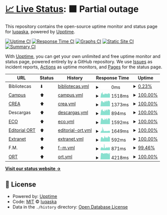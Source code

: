 # [📈 Live Status](https://luqaska.github.io/ort): <!--live status--> **🟧 Partial outage**

This repository contains the open-source uptime monitor and status page for [luqaska](https://luqaska.github.io/ort), powered by [Upptime](https://github.com/upptime/upptime).

[![Uptime CI](https://github.com/luqaska/ort/workflows/Uptime%20CI/badge.svg)](https://github.com/luqaska/ort/actions?query=workflow%3A%22Uptime+CI%22)
[![Response Time CI](https://github.com/luqaska/ort/workflows/Response%20Time%20CI/badge.svg)](https://github.com/luqaska/ort/actions?query=workflow%3A%22Response+Time+CI%22)
[![Graphs CI](https://github.com/luqaska/ort/workflows/Graphs%20CI/badge.svg)](https://github.com/luqaska/ort/actions?query=workflow%3A%22Graphs+CI%22)
[![Static Site CI](https://github.com/luqaska/ort/workflows/Static%20Site%20CI/badge.svg)](https://github.com/luqaska/ort/actions?query=workflow%3A%22Static+Site+CI%22)
[![Summary CI](https://github.com/luqaska/ort/workflows/Summary%20CI/badge.svg)](https://github.com/luqaska/ort/actions?query=workflow%3A%22Summary+CI%22)

With [Upptime](https://upptime.js.org), you can get your own unlimited and free uptime monitor and status page, powered entirely by a GitHub repository. We use [Issues](https://github.com/luqaska/ort/issues) as incident reports, [Actions](https://github.com/luqaska/ort/actions) as uptime monitors, and [Pages](https://luqaska.github.io/ort) for the status page.

<!--start: status pages-->
<!-- This summary is generated by Upptime (https://github.com/upptime/upptime) -->
<!-- Do not edit this manually, your changes will be overwritten -->
<!-- prettier-ignore -->
| URL | Status | History | Response Time | Uptime |
| --- | ------ | ------- | ------------- | ------ |
| <img alt="" src="https://favicons.githubusercontent.com/www.ort.edu.ar" height="13"> Bibliotecas | ⬇ | [bibliotecas.yml](https://github.com/EstadoORT/EstadoORT.github.io/commits/HEAD/history/bibliotecas.yml) | <details><summary><img alt="Response time graph" src="./graphs/bibliotecas/response-time-week.png" height="20"> 0ms</summary><br><a href="https://EstadoORT.github.io/EstadoORT.github.io/history/bibliotecas"><img alt="Response time 0" src="https://img.shields.io/endpoint?url=https%3A%2F%2Fraw.githubusercontent.com%2FEstadoORT%2FEstadoORT.github.io%2FHEAD%2Fapi%2Fbibliotecas%2Fresponse-time.json"></a><br><a href="https://EstadoORT.github.io/EstadoORT.github.io/history/bibliotecas"><img alt="24-hour response time 0" src="https://img.shields.io/endpoint?url=https%3A%2F%2Fraw.githubusercontent.com%2FEstadoORT%2FEstadoORT.github.io%2FHEAD%2Fapi%2Fbibliotecas%2Fresponse-time-day.json"></a><br><a href="https://EstadoORT.github.io/EstadoORT.github.io/history/bibliotecas"><img alt="7-day response time 0" src="https://img.shields.io/endpoint?url=https%3A%2F%2Fraw.githubusercontent.com%2FEstadoORT%2FEstadoORT.github.io%2FHEAD%2Fapi%2Fbibliotecas%2Fresponse-time-week.json"></a><br><a href="https://EstadoORT.github.io/EstadoORT.github.io/history/bibliotecas"><img alt="30-day response time 0" src="https://img.shields.io/endpoint?url=https%3A%2F%2Fraw.githubusercontent.com%2FEstadoORT%2FEstadoORT.github.io%2FHEAD%2Fapi%2Fbibliotecas%2Fresponse-time-month.json"></a><br><a href="https://EstadoORT.github.io/EstadoORT.github.io/history/bibliotecas"><img alt="1-year response time 0" src="https://img.shields.io/endpoint?url=https%3A%2F%2Fraw.githubusercontent.com%2FEstadoORT%2FEstadoORT.github.io%2FHEAD%2Fapi%2Fbibliotecas%2Fresponse-time-year.json"></a></details> | <details><summary><a href="https://EstadoORT.github.io/EstadoORT.github.io/history/bibliotecas">0.23%</a></summary><a href="https://EstadoORT.github.io/EstadoORT.github.io/history/bibliotecas"><img alt="All-time uptime 0.23%" src="https://img.shields.io/endpoint?url=https%3A%2F%2Fraw.githubusercontent.com%2FEstadoORT%2FEstadoORT.github.io%2FHEAD%2Fapi%2Fbibliotecas%2Fuptime.json"></a><br><a href="https://EstadoORT.github.io/EstadoORT.github.io/history/bibliotecas"><img alt="24-hour uptime 0.00%" src="https://img.shields.io/endpoint?url=https%3A%2F%2Fraw.githubusercontent.com%2FEstadoORT%2FEstadoORT.github.io%2FHEAD%2Fapi%2Fbibliotecas%2Fuptime-day.json"></a><br><a href="https://EstadoORT.github.io/EstadoORT.github.io/history/bibliotecas"><img alt="7-day uptime 0.23%" src="https://img.shields.io/endpoint?url=https%3A%2F%2Fraw.githubusercontent.com%2FEstadoORT%2FEstadoORT.github.io%2FHEAD%2Fapi%2Fbibliotecas%2Fuptime-week.json"></a><br><a href="https://EstadoORT.github.io/EstadoORT.github.io/history/bibliotecas"><img alt="30-day uptime 0.23%" src="https://img.shields.io/endpoint?url=https%3A%2F%2Fraw.githubusercontent.com%2FEstadoORT%2FEstadoORT.github.io%2FHEAD%2Fapi%2Fbibliotecas%2Fuptime-month.json"></a><br><a href="https://EstadoORT.github.io/EstadoORT.github.io/history/bibliotecas"><img alt="1-year uptime 0.23%" src="https://img.shields.io/endpoint?url=https%3A%2F%2Fraw.githubusercontent.com%2FEstadoORT%2FEstadoORT.github.io%2FHEAD%2Fapi%2Fbibliotecas%2Fuptime-year.json"></a></details>
| <img alt="" src="https://external-content.duckduckgo.com/ip3/campus.ort.edu.ar.ico" height="13"> [Campus](https://campus.ort.edu.ar) | ⬆ | [campus.yml](https://github.com/EstadoORT/EstadoORT.github.io/commits/HEAD/history/campus.yml) | <details><summary><img alt="Response time graph" src="./graphs/campus/response-time-week.png" height="20"> 1518ms</summary><br><a href="https://EstadoORT.github.io/EstadoORT.github.io/history/campus"><img alt="Response time 1510" src="https://img.shields.io/endpoint?url=https%3A%2F%2Fraw.githubusercontent.com%2FEstadoORT%2FEstadoORT.github.io%2FHEAD%2Fapi%2Fcampus%2Fresponse-time.json"></a><br><a href="https://EstadoORT.github.io/EstadoORT.github.io/history/campus"><img alt="24-hour response time 1559" src="https://img.shields.io/endpoint?url=https%3A%2F%2Fraw.githubusercontent.com%2FEstadoORT%2FEstadoORT.github.io%2FHEAD%2Fapi%2Fcampus%2Fresponse-time-day.json"></a><br><a href="https://EstadoORT.github.io/EstadoORT.github.io/history/campus"><img alt="7-day response time 1518" src="https://img.shields.io/endpoint?url=https%3A%2F%2Fraw.githubusercontent.com%2FEstadoORT%2FEstadoORT.github.io%2FHEAD%2Fapi%2Fcampus%2Fresponse-time-week.json"></a><br><a href="https://EstadoORT.github.io/EstadoORT.github.io/history/campus"><img alt="30-day response time 1510" src="https://img.shields.io/endpoint?url=https%3A%2F%2Fraw.githubusercontent.com%2FEstadoORT%2FEstadoORT.github.io%2FHEAD%2Fapi%2Fcampus%2Fresponse-time-month.json"></a><br><a href="https://EstadoORT.github.io/EstadoORT.github.io/history/campus"><img alt="1-year response time 1510" src="https://img.shields.io/endpoint?url=https%3A%2F%2Fraw.githubusercontent.com%2FEstadoORT%2FEstadoORT.github.io%2FHEAD%2Fapi%2Fcampus%2Fresponse-time-year.json"></a></details> | <details><summary><a href="https://EstadoORT.github.io/EstadoORT.github.io/history/campus">100.00%</a></summary><a href="https://EstadoORT.github.io/EstadoORT.github.io/history/campus"><img alt="All-time uptime 100.00%" src="https://img.shields.io/endpoint?url=https%3A%2F%2Fraw.githubusercontent.com%2FEstadoORT%2FEstadoORT.github.io%2FHEAD%2Fapi%2Fcampus%2Fuptime.json"></a><br><a href="https://EstadoORT.github.io/EstadoORT.github.io/history/campus"><img alt="24-hour uptime 100.00%" src="https://img.shields.io/endpoint?url=https%3A%2F%2Fraw.githubusercontent.com%2FEstadoORT%2FEstadoORT.github.io%2FHEAD%2Fapi%2Fcampus%2Fuptime-day.json"></a><br><a href="https://EstadoORT.github.io/EstadoORT.github.io/history/campus"><img alt="7-day uptime 100.00%" src="https://img.shields.io/endpoint?url=https%3A%2F%2Fraw.githubusercontent.com%2FEstadoORT%2FEstadoORT.github.io%2FHEAD%2Fapi%2Fcampus%2Fuptime-week.json"></a><br><a href="https://EstadoORT.github.io/EstadoORT.github.io/history/campus"><img alt="30-day uptime 100.00%" src="https://img.shields.io/endpoint?url=https%3A%2F%2Fraw.githubusercontent.com%2FEstadoORT%2FEstadoORT.github.io%2FHEAD%2Fapi%2Fcampus%2Fuptime-month.json"></a><br><a href="https://EstadoORT.github.io/EstadoORT.github.io/history/campus"><img alt="1-year uptime 100.00%" src="https://img.shields.io/endpoint?url=https%3A%2F%2Fraw.githubusercontent.com%2FEstadoORT%2FEstadoORT.github.io%2FHEAD%2Fapi%2Fcampus%2Fuptime-year.json"></a></details>
| <img alt="" src="https://raw.githubusercontent.com/luqaska/ort/master/assets/crea.png" height="13"> [CREA](https://crea.ort.edu.ar) | ⬆ | [crea.yml](https://github.com/EstadoORT/EstadoORT.github.io/commits/HEAD/history/crea.yml) | <details><summary><img alt="Response time graph" src="./graphs/crea/response-time-week.png" height="20"> 1373ms</summary><br><a href="https://EstadoORT.github.io/EstadoORT.github.io/history/crea"><img alt="Response time 1386" src="https://img.shields.io/endpoint?url=https%3A%2F%2Fraw.githubusercontent.com%2FEstadoORT%2FEstadoORT.github.io%2FHEAD%2Fapi%2Fcrea%2Fresponse-time.json"></a><br><a href="https://EstadoORT.github.io/EstadoORT.github.io/history/crea"><img alt="24-hour response time 1462" src="https://img.shields.io/endpoint?url=https%3A%2F%2Fraw.githubusercontent.com%2FEstadoORT%2FEstadoORT.github.io%2FHEAD%2Fapi%2Fcrea%2Fresponse-time-day.json"></a><br><a href="https://EstadoORT.github.io/EstadoORT.github.io/history/crea"><img alt="7-day response time 1373" src="https://img.shields.io/endpoint?url=https%3A%2F%2Fraw.githubusercontent.com%2FEstadoORT%2FEstadoORT.github.io%2FHEAD%2Fapi%2Fcrea%2Fresponse-time-week.json"></a><br><a href="https://EstadoORT.github.io/EstadoORT.github.io/history/crea"><img alt="30-day response time 1386" src="https://img.shields.io/endpoint?url=https%3A%2F%2Fraw.githubusercontent.com%2FEstadoORT%2FEstadoORT.github.io%2FHEAD%2Fapi%2Fcrea%2Fresponse-time-month.json"></a><br><a href="https://EstadoORT.github.io/EstadoORT.github.io/history/crea"><img alt="1-year response time 1386" src="https://img.shields.io/endpoint?url=https%3A%2F%2Fraw.githubusercontent.com%2FEstadoORT%2FEstadoORT.github.io%2FHEAD%2Fapi%2Fcrea%2Fresponse-time-year.json"></a></details> | <details><summary><a href="https://EstadoORT.github.io/EstadoORT.github.io/history/crea">100.00%</a></summary><a href="https://EstadoORT.github.io/EstadoORT.github.io/history/crea"><img alt="All-time uptime 100.00%" src="https://img.shields.io/endpoint?url=https%3A%2F%2Fraw.githubusercontent.com%2FEstadoORT%2FEstadoORT.github.io%2FHEAD%2Fapi%2Fcrea%2Fuptime.json"></a><br><a href="https://EstadoORT.github.io/EstadoORT.github.io/history/crea"><img alt="24-hour uptime 100.00%" src="https://img.shields.io/endpoint?url=https%3A%2F%2Fraw.githubusercontent.com%2FEstadoORT%2FEstadoORT.github.io%2FHEAD%2Fapi%2Fcrea%2Fuptime-day.json"></a><br><a href="https://EstadoORT.github.io/EstadoORT.github.io/history/crea"><img alt="7-day uptime 100.00%" src="https://img.shields.io/endpoint?url=https%3A%2F%2Fraw.githubusercontent.com%2FEstadoORT%2FEstadoORT.github.io%2FHEAD%2Fapi%2Fcrea%2Fuptime-week.json"></a><br><a href="https://EstadoORT.github.io/EstadoORT.github.io/history/crea"><img alt="30-day uptime 100.00%" src="https://img.shields.io/endpoint?url=https%3A%2F%2Fraw.githubusercontent.com%2FEstadoORT%2FEstadoORT.github.io%2FHEAD%2Fapi%2Fcrea%2Fuptime-month.json"></a><br><a href="https://EstadoORT.github.io/EstadoORT.github.io/history/crea"><img alt="1-year uptime 100.00%" src="https://img.shields.io/endpoint?url=https%3A%2F%2Fraw.githubusercontent.com%2FEstadoORT%2FEstadoORT.github.io%2FHEAD%2Fapi%2Fcrea%2Fuptime-year.json"></a></details>
| <img alt="" src="https://favicons.githubusercontent.com/null" height="13"> Descargas | ⬆ | [descargas.yml](https://github.com/EstadoORT/EstadoORT.github.io/commits/HEAD/history/descargas.yml) | <details><summary><img alt="Response time graph" src="./graphs/descargas/response-time-week.png" height="20"> 894ms</summary><br><a href="https://EstadoORT.github.io/EstadoORT.github.io/history/descargas"><img alt="Response time 878" src="https://img.shields.io/endpoint?url=https%3A%2F%2Fraw.githubusercontent.com%2FEstadoORT%2FEstadoORT.github.io%2FHEAD%2Fapi%2Fdescargas%2Fresponse-time.json"></a><br><a href="https://EstadoORT.github.io/EstadoORT.github.io/history/descargas"><img alt="24-hour response time 948" src="https://img.shields.io/endpoint?url=https%3A%2F%2Fraw.githubusercontent.com%2FEstadoORT%2FEstadoORT.github.io%2FHEAD%2Fapi%2Fdescargas%2Fresponse-time-day.json"></a><br><a href="https://EstadoORT.github.io/EstadoORT.github.io/history/descargas"><img alt="7-day response time 894" src="https://img.shields.io/endpoint?url=https%3A%2F%2Fraw.githubusercontent.com%2FEstadoORT%2FEstadoORT.github.io%2FHEAD%2Fapi%2Fdescargas%2Fresponse-time-week.json"></a><br><a href="https://EstadoORT.github.io/EstadoORT.github.io/history/descargas"><img alt="30-day response time 878" src="https://img.shields.io/endpoint?url=https%3A%2F%2Fraw.githubusercontent.com%2FEstadoORT%2FEstadoORT.github.io%2FHEAD%2Fapi%2Fdescargas%2Fresponse-time-month.json"></a><br><a href="https://EstadoORT.github.io/EstadoORT.github.io/history/descargas"><img alt="1-year response time 878" src="https://img.shields.io/endpoint?url=https%3A%2F%2Fraw.githubusercontent.com%2FEstadoORT%2FEstadoORT.github.io%2FHEAD%2Fapi%2Fdescargas%2Fresponse-time-year.json"></a></details> | <details><summary><a href="https://EstadoORT.github.io/EstadoORT.github.io/history/descargas">100.00%</a></summary><a href="https://EstadoORT.github.io/EstadoORT.github.io/history/descargas"><img alt="All-time uptime 90.67%" src="https://img.shields.io/endpoint?url=https%3A%2F%2Fraw.githubusercontent.com%2FEstadoORT%2FEstadoORT.github.io%2FHEAD%2Fapi%2Fdescargas%2Fuptime.json"></a><br><a href="https://EstadoORT.github.io/EstadoORT.github.io/history/descargas"><img alt="24-hour uptime 100.00%" src="https://img.shields.io/endpoint?url=https%3A%2F%2Fraw.githubusercontent.com%2FEstadoORT%2FEstadoORT.github.io%2FHEAD%2Fapi%2Fdescargas%2Fuptime-day.json"></a><br><a href="https://EstadoORT.github.io/EstadoORT.github.io/history/descargas"><img alt="7-day uptime 100.00%" src="https://img.shields.io/endpoint?url=https%3A%2F%2Fraw.githubusercontent.com%2FEstadoORT%2FEstadoORT.github.io%2FHEAD%2Fapi%2Fdescargas%2Fuptime-week.json"></a><br><a href="https://EstadoORT.github.io/EstadoORT.github.io/history/descargas"><img alt="30-day uptime 90.67%" src="https://img.shields.io/endpoint?url=https%3A%2F%2Fraw.githubusercontent.com%2FEstadoORT%2FEstadoORT.github.io%2FHEAD%2Fapi%2Fdescargas%2Fuptime-month.json"></a><br><a href="https://EstadoORT.github.io/EstadoORT.github.io/history/descargas"><img alt="1-year uptime 90.67%" src="https://img.shields.io/endpoint?url=https%3A%2F%2Fraw.githubusercontent.com%2FEstadoORT%2FEstadoORT.github.io%2FHEAD%2Fapi%2Fdescargas%2Fuptime-year.json"></a></details>
| <img alt="" src="https://external-content.duckduckgo.com/ip3/eco.ort.edu.ar.ico" height="13"> [ECO](http://eco.ort.edu.ar) | ⬆ | [eco.yml](https://github.com/EstadoORT/EstadoORT.github.io/commits/HEAD/history/eco.yml) | <details><summary><img alt="Response time graph" src="./graphs/eco/response-time-week.png" height="20"> 1592ms</summary><br><a href="https://EstadoORT.github.io/EstadoORT.github.io/history/eco"><img alt="Response time 1604" src="https://img.shields.io/endpoint?url=https%3A%2F%2Fraw.githubusercontent.com%2FEstadoORT%2FEstadoORT.github.io%2FHEAD%2Fapi%2Feco%2Fresponse-time.json"></a><br><a href="https://EstadoORT.github.io/EstadoORT.github.io/history/eco"><img alt="24-hour response time 1650" src="https://img.shields.io/endpoint?url=https%3A%2F%2Fraw.githubusercontent.com%2FEstadoORT%2FEstadoORT.github.io%2FHEAD%2Fapi%2Feco%2Fresponse-time-day.json"></a><br><a href="https://EstadoORT.github.io/EstadoORT.github.io/history/eco"><img alt="7-day response time 1592" src="https://img.shields.io/endpoint?url=https%3A%2F%2Fraw.githubusercontent.com%2FEstadoORT%2FEstadoORT.github.io%2FHEAD%2Fapi%2Feco%2Fresponse-time-week.json"></a><br><a href="https://EstadoORT.github.io/EstadoORT.github.io/history/eco"><img alt="30-day response time 1604" src="https://img.shields.io/endpoint?url=https%3A%2F%2Fraw.githubusercontent.com%2FEstadoORT%2FEstadoORT.github.io%2FHEAD%2Fapi%2Feco%2Fresponse-time-month.json"></a><br><a href="https://EstadoORT.github.io/EstadoORT.github.io/history/eco"><img alt="1-year response time 1604" src="https://img.shields.io/endpoint?url=https%3A%2F%2Fraw.githubusercontent.com%2FEstadoORT%2FEstadoORT.github.io%2FHEAD%2Fapi%2Feco%2Fresponse-time-year.json"></a></details> | <details><summary><a href="https://EstadoORT.github.io/EstadoORT.github.io/history/eco">100.00%</a></summary><a href="https://EstadoORT.github.io/EstadoORT.github.io/history/eco"><img alt="All-time uptime 100.00%" src="https://img.shields.io/endpoint?url=https%3A%2F%2Fraw.githubusercontent.com%2FEstadoORT%2FEstadoORT.github.io%2FHEAD%2Fapi%2Feco%2Fuptime.json"></a><br><a href="https://EstadoORT.github.io/EstadoORT.github.io/history/eco"><img alt="24-hour uptime 100.00%" src="https://img.shields.io/endpoint?url=https%3A%2F%2Fraw.githubusercontent.com%2FEstadoORT%2FEstadoORT.github.io%2FHEAD%2Fapi%2Feco%2Fuptime-day.json"></a><br><a href="https://EstadoORT.github.io/EstadoORT.github.io/history/eco"><img alt="7-day uptime 100.00%" src="https://img.shields.io/endpoint?url=https%3A%2F%2Fraw.githubusercontent.com%2FEstadoORT%2FEstadoORT.github.io%2FHEAD%2Fapi%2Feco%2Fuptime-week.json"></a><br><a href="https://EstadoORT.github.io/EstadoORT.github.io/history/eco"><img alt="30-day uptime 100.00%" src="https://img.shields.io/endpoint?url=https%3A%2F%2Fraw.githubusercontent.com%2FEstadoORT%2FEstadoORT.github.io%2FHEAD%2Fapi%2Feco%2Fuptime-month.json"></a><br><a href="https://EstadoORT.github.io/EstadoORT.github.io/history/eco"><img alt="1-year uptime 100.00%" src="https://img.shields.io/endpoint?url=https%3A%2F%2Fraw.githubusercontent.com%2FEstadoORT%2FEstadoORT.github.io%2FHEAD%2Fapi%2Feco%2Fuptime-year.json"></a></details>
| <img alt="" src="https://raw.githubusercontent.com/luqaska/ort/master/assets/editorial-ort.png" height="13"> [Editorial ORT](https://editorial.ort.edu.ar) | ⬆ | [editorial-ort.yml](https://github.com/EstadoORT/EstadoORT.github.io/commits/HEAD/history/editorial-ort.yml) | <details><summary><img alt="Response time graph" src="./graphs/editorial-ort/response-time-week.png" height="20"> 1649ms</summary><br><a href="https://EstadoORT.github.io/EstadoORT.github.io/history/editorial-ort"><img alt="Response time 1578" src="https://img.shields.io/endpoint?url=https%3A%2F%2Fraw.githubusercontent.com%2FEstadoORT%2FEstadoORT.github.io%2FHEAD%2Fapi%2Feditorial-ort%2Fresponse-time.json"></a><br><a href="https://EstadoORT.github.io/EstadoORT.github.io/history/editorial-ort"><img alt="24-hour response time 1463" src="https://img.shields.io/endpoint?url=https%3A%2F%2Fraw.githubusercontent.com%2FEstadoORT%2FEstadoORT.github.io%2FHEAD%2Fapi%2Feditorial-ort%2Fresponse-time-day.json"></a><br><a href="https://EstadoORT.github.io/EstadoORT.github.io/history/editorial-ort"><img alt="7-day response time 1649" src="https://img.shields.io/endpoint?url=https%3A%2F%2Fraw.githubusercontent.com%2FEstadoORT%2FEstadoORT.github.io%2FHEAD%2Fapi%2Feditorial-ort%2Fresponse-time-week.json"></a><br><a href="https://EstadoORT.github.io/EstadoORT.github.io/history/editorial-ort"><img alt="30-day response time 1578" src="https://img.shields.io/endpoint?url=https%3A%2F%2Fraw.githubusercontent.com%2FEstadoORT%2FEstadoORT.github.io%2FHEAD%2Fapi%2Feditorial-ort%2Fresponse-time-month.json"></a><br><a href="https://EstadoORT.github.io/EstadoORT.github.io/history/editorial-ort"><img alt="1-year response time 1578" src="https://img.shields.io/endpoint?url=https%3A%2F%2Fraw.githubusercontent.com%2FEstadoORT%2FEstadoORT.github.io%2FHEAD%2Fapi%2Feditorial-ort%2Fresponse-time-year.json"></a></details> | <details><summary><a href="https://EstadoORT.github.io/EstadoORT.github.io/history/editorial-ort">100.00%</a></summary><a href="https://EstadoORT.github.io/EstadoORT.github.io/history/editorial-ort"><img alt="All-time uptime 100.00%" src="https://img.shields.io/endpoint?url=https%3A%2F%2Fraw.githubusercontent.com%2FEstadoORT%2FEstadoORT.github.io%2FHEAD%2Fapi%2Feditorial-ort%2Fuptime.json"></a><br><a href="https://EstadoORT.github.io/EstadoORT.github.io/history/editorial-ort"><img alt="24-hour uptime 100.00%" src="https://img.shields.io/endpoint?url=https%3A%2F%2Fraw.githubusercontent.com%2FEstadoORT%2FEstadoORT.github.io%2FHEAD%2Fapi%2Feditorial-ort%2Fuptime-day.json"></a><br><a href="https://EstadoORT.github.io/EstadoORT.github.io/history/editorial-ort"><img alt="7-day uptime 100.00%" src="https://img.shields.io/endpoint?url=https%3A%2F%2Fraw.githubusercontent.com%2FEstadoORT%2FEstadoORT.github.io%2FHEAD%2Fapi%2Feditorial-ort%2Fuptime-week.json"></a><br><a href="https://EstadoORT.github.io/EstadoORT.github.io/history/editorial-ort"><img alt="30-day uptime 100.00%" src="https://img.shields.io/endpoint?url=https%3A%2F%2Fraw.githubusercontent.com%2FEstadoORT%2FEstadoORT.github.io%2FHEAD%2Fapi%2Feditorial-ort%2Fuptime-month.json"></a><br><a href="https://EstadoORT.github.io/EstadoORT.github.io/history/editorial-ort"><img alt="1-year uptime 100.00%" src="https://img.shields.io/endpoint?url=https%3A%2F%2Fraw.githubusercontent.com%2FEstadoORT%2FEstadoORT.github.io%2FHEAD%2Fapi%2Feditorial-ort%2Fuptime-year.json"></a></details>
| <img alt="" src="https://favicons.githubusercontent.com/extranet.ort.edu.ar" height="13"> [Extranet](http://extranet.ort.edu.ar) | ⬆ | [extranet.yml](https://github.com/EstadoORT/EstadoORT.github.io/commits/HEAD/history/extranet.yml) | <details><summary><img alt="Response time graph" src="./graphs/extranet/response-time-week.png" height="20"> 592ms</summary><br><a href="https://EstadoORT.github.io/EstadoORT.github.io/history/extranet"><img alt="Response time 603" src="https://img.shields.io/endpoint?url=https%3A%2F%2Fraw.githubusercontent.com%2FEstadoORT%2FEstadoORT.github.io%2FHEAD%2Fapi%2Fextranet%2Fresponse-time.json"></a><br><a href="https://EstadoORT.github.io/EstadoORT.github.io/history/extranet"><img alt="24-hour response time 610" src="https://img.shields.io/endpoint?url=https%3A%2F%2Fraw.githubusercontent.com%2FEstadoORT%2FEstadoORT.github.io%2FHEAD%2Fapi%2Fextranet%2Fresponse-time-day.json"></a><br><a href="https://EstadoORT.github.io/EstadoORT.github.io/history/extranet"><img alt="7-day response time 592" src="https://img.shields.io/endpoint?url=https%3A%2F%2Fraw.githubusercontent.com%2FEstadoORT%2FEstadoORT.github.io%2FHEAD%2Fapi%2Fextranet%2Fresponse-time-week.json"></a><br><a href="https://EstadoORT.github.io/EstadoORT.github.io/history/extranet"><img alt="30-day response time 603" src="https://img.shields.io/endpoint?url=https%3A%2F%2Fraw.githubusercontent.com%2FEstadoORT%2FEstadoORT.github.io%2FHEAD%2Fapi%2Fextranet%2Fresponse-time-month.json"></a><br><a href="https://EstadoORT.github.io/EstadoORT.github.io/history/extranet"><img alt="1-year response time 603" src="https://img.shields.io/endpoint?url=https%3A%2F%2Fraw.githubusercontent.com%2FEstadoORT%2FEstadoORT.github.io%2FHEAD%2Fapi%2Fextranet%2Fresponse-time-year.json"></a></details> | <details><summary><a href="https://EstadoORT.github.io/EstadoORT.github.io/history/extranet">100.00%</a></summary><a href="https://EstadoORT.github.io/EstadoORT.github.io/history/extranet"><img alt="All-time uptime 100.00%" src="https://img.shields.io/endpoint?url=https%3A%2F%2Fraw.githubusercontent.com%2FEstadoORT%2FEstadoORT.github.io%2FHEAD%2Fapi%2Fextranet%2Fuptime.json"></a><br><a href="https://EstadoORT.github.io/EstadoORT.github.io/history/extranet"><img alt="24-hour uptime 100.00%" src="https://img.shields.io/endpoint?url=https%3A%2F%2Fraw.githubusercontent.com%2FEstadoORT%2FEstadoORT.github.io%2FHEAD%2Fapi%2Fextranet%2Fuptime-day.json"></a><br><a href="https://EstadoORT.github.io/EstadoORT.github.io/history/extranet"><img alt="7-day uptime 100.00%" src="https://img.shields.io/endpoint?url=https%3A%2F%2Fraw.githubusercontent.com%2FEstadoORT%2FEstadoORT.github.io%2FHEAD%2Fapi%2Fextranet%2Fuptime-week.json"></a><br><a href="https://EstadoORT.github.io/EstadoORT.github.io/history/extranet"><img alt="30-day uptime 100.00%" src="https://img.shields.io/endpoint?url=https%3A%2F%2Fraw.githubusercontent.com%2FEstadoORT%2FEstadoORT.github.io%2FHEAD%2Fapi%2Fextranet%2Fuptime-month.json"></a><br><a href="https://EstadoORT.github.io/EstadoORT.github.io/history/extranet"><img alt="1-year uptime 100.00%" src="https://img.shields.io/endpoint?url=https%3A%2F%2Fraw.githubusercontent.com%2FEstadoORT%2FEstadoORT.github.io%2FHEAD%2Fapi%2Fextranet%2Fuptime-year.json"></a></details>
| <img alt="" src="https://favicons.githubusercontent.com/null" height="13"> F.M. | ⬆ | [f-m.yml](https://github.com/EstadoORT/EstadoORT.github.io/commits/HEAD/history/f-m.yml) | <details><summary><img alt="Response time graph" src="./graphs/f-m/response-time-week.png" height="20"> 871ms</summary><br><a href="https://EstadoORT.github.io/EstadoORT.github.io/history/f-m"><img alt="Response time 854" src="https://img.shields.io/endpoint?url=https%3A%2F%2Fraw.githubusercontent.com%2FEstadoORT%2FEstadoORT.github.io%2FHEAD%2Fapi%2Ff-m%2Fresponse-time.json"></a><br><a href="https://EstadoORT.github.io/EstadoORT.github.io/history/f-m"><img alt="24-hour response time 875" src="https://img.shields.io/endpoint?url=https%3A%2F%2Fraw.githubusercontent.com%2FEstadoORT%2FEstadoORT.github.io%2FHEAD%2Fapi%2Ff-m%2Fresponse-time-day.json"></a><br><a href="https://EstadoORT.github.io/EstadoORT.github.io/history/f-m"><img alt="7-day response time 871" src="https://img.shields.io/endpoint?url=https%3A%2F%2Fraw.githubusercontent.com%2FEstadoORT%2FEstadoORT.github.io%2FHEAD%2Fapi%2Ff-m%2Fresponse-time-week.json"></a><br><a href="https://EstadoORT.github.io/EstadoORT.github.io/history/f-m"><img alt="30-day response time 854" src="https://img.shields.io/endpoint?url=https%3A%2F%2Fraw.githubusercontent.com%2FEstadoORT%2FEstadoORT.github.io%2FHEAD%2Fapi%2Ff-m%2Fresponse-time-month.json"></a><br><a href="https://EstadoORT.github.io/EstadoORT.github.io/history/f-m"><img alt="1-year response time 854" src="https://img.shields.io/endpoint?url=https%3A%2F%2Fraw.githubusercontent.com%2FEstadoORT%2FEstadoORT.github.io%2FHEAD%2Fapi%2Ff-m%2Fresponse-time-year.json"></a></details> | <details><summary><a href="https://EstadoORT.github.io/EstadoORT.github.io/history/f-m">99.46%</a></summary><a href="https://EstadoORT.github.io/EstadoORT.github.io/history/f-m"><img alt="All-time uptime 98.26%" src="https://img.shields.io/endpoint?url=https%3A%2F%2Fraw.githubusercontent.com%2FEstadoORT%2FEstadoORT.github.io%2FHEAD%2Fapi%2Ff-m%2Fuptime.json"></a><br><a href="https://EstadoORT.github.io/EstadoORT.github.io/history/f-m"><img alt="24-hour uptime 100.00%" src="https://img.shields.io/endpoint?url=https%3A%2F%2Fraw.githubusercontent.com%2FEstadoORT%2FEstadoORT.github.io%2FHEAD%2Fapi%2Ff-m%2Fuptime-day.json"></a><br><a href="https://EstadoORT.github.io/EstadoORT.github.io/history/f-m"><img alt="7-day uptime 99.46%" src="https://img.shields.io/endpoint?url=https%3A%2F%2Fraw.githubusercontent.com%2FEstadoORT%2FEstadoORT.github.io%2FHEAD%2Fapi%2Ff-m%2Fuptime-week.json"></a><br><a href="https://EstadoORT.github.io/EstadoORT.github.io/history/f-m"><img alt="30-day uptime 98.26%" src="https://img.shields.io/endpoint?url=https%3A%2F%2Fraw.githubusercontent.com%2FEstadoORT%2FEstadoORT.github.io%2FHEAD%2Fapi%2Ff-m%2Fuptime-month.json"></a><br><a href="https://EstadoORT.github.io/EstadoORT.github.io/history/f-m"><img alt="1-year uptime 98.26%" src="https://img.shields.io/endpoint?url=https%3A%2F%2Fraw.githubusercontent.com%2FEstadoORT%2FEstadoORT.github.io%2FHEAD%2Fapi%2Ff-m%2Fuptime-year.json"></a></details>
| <img alt="" src="https://favicons.githubusercontent.com/www.ort.edu.ar" height="13"> [ORT](https://www.ort.edu.ar) | ⬆ | [ort.yml](https://github.com/EstadoORT/EstadoORT.github.io/commits/HEAD/history/ort.yml) | <details><summary><img alt="Response time graph" src="./graphs/ort/response-time-week.png" height="20"> 4218ms</summary><br><a href="https://EstadoORT.github.io/EstadoORT.github.io/history/ort"><img alt="Response time 4176" src="https://img.shields.io/endpoint?url=https%3A%2F%2Fraw.githubusercontent.com%2FEstadoORT%2FEstadoORT.github.io%2FHEAD%2Fapi%2Fort%2Fresponse-time.json"></a><br><a href="https://EstadoORT.github.io/EstadoORT.github.io/history/ort"><img alt="24-hour response time 4168" src="https://img.shields.io/endpoint?url=https%3A%2F%2Fraw.githubusercontent.com%2FEstadoORT%2FEstadoORT.github.io%2FHEAD%2Fapi%2Fort%2Fresponse-time-day.json"></a><br><a href="https://EstadoORT.github.io/EstadoORT.github.io/history/ort"><img alt="7-day response time 4218" src="https://img.shields.io/endpoint?url=https%3A%2F%2Fraw.githubusercontent.com%2FEstadoORT%2FEstadoORT.github.io%2FHEAD%2Fapi%2Fort%2Fresponse-time-week.json"></a><br><a href="https://EstadoORT.github.io/EstadoORT.github.io/history/ort"><img alt="30-day response time 4176" src="https://img.shields.io/endpoint?url=https%3A%2F%2Fraw.githubusercontent.com%2FEstadoORT%2FEstadoORT.github.io%2FHEAD%2Fapi%2Fort%2Fresponse-time-month.json"></a><br><a href="https://EstadoORT.github.io/EstadoORT.github.io/history/ort"><img alt="1-year response time 4176" src="https://img.shields.io/endpoint?url=https%3A%2F%2Fraw.githubusercontent.com%2FEstadoORT%2FEstadoORT.github.io%2FHEAD%2Fapi%2Fort%2Fresponse-time-year.json"></a></details> | <details><summary><a href="https://EstadoORT.github.io/EstadoORT.github.io/history/ort">100.00%</a></summary><a href="https://EstadoORT.github.io/EstadoORT.github.io/history/ort"><img alt="All-time uptime 100.00%" src="https://img.shields.io/endpoint?url=https%3A%2F%2Fraw.githubusercontent.com%2FEstadoORT%2FEstadoORT.github.io%2FHEAD%2Fapi%2Fort%2Fuptime.json"></a><br><a href="https://EstadoORT.github.io/EstadoORT.github.io/history/ort"><img alt="24-hour uptime 100.00%" src="https://img.shields.io/endpoint?url=https%3A%2F%2Fraw.githubusercontent.com%2FEstadoORT%2FEstadoORT.github.io%2FHEAD%2Fapi%2Fort%2Fuptime-day.json"></a><br><a href="https://EstadoORT.github.io/EstadoORT.github.io/history/ort"><img alt="7-day uptime 100.00%" src="https://img.shields.io/endpoint?url=https%3A%2F%2Fraw.githubusercontent.com%2FEstadoORT%2FEstadoORT.github.io%2FHEAD%2Fapi%2Fort%2Fuptime-week.json"></a><br><a href="https://EstadoORT.github.io/EstadoORT.github.io/history/ort"><img alt="30-day uptime 100.00%" src="https://img.shields.io/endpoint?url=https%3A%2F%2Fraw.githubusercontent.com%2FEstadoORT%2FEstadoORT.github.io%2FHEAD%2Fapi%2Fort%2Fuptime-month.json"></a><br><a href="https://EstadoORT.github.io/EstadoORT.github.io/history/ort"><img alt="1-year uptime 100.00%" src="https://img.shields.io/endpoint?url=https%3A%2F%2Fraw.githubusercontent.com%2FEstadoORT%2FEstadoORT.github.io%2FHEAD%2Fapi%2Fort%2Fuptime-year.json"></a></details>

<!--end: status pages-->

[**Visit our status website →**](https://luqaska.github.io/ort)

## 📄 License

- Powered by: [Upptime](https://github.com/upptime/upptime)
- Code: [MIT](./LICENSE) © [luqaska](https://luqaska.github.io/ort)
- Data in the `./history` directory: [Open Database License](https://opendatacommons.org/licenses/odbl/1-0/)
